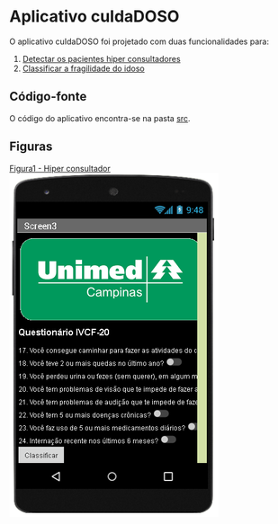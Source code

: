 # Aplicativo cuIdaDOSO
O aplicativo cuIdaDOSO foi projetado com duas funcionalidades para:
1. [Detectar os pacientes hiper consultadores](http://ai2.appinventor.mit.edu/b/3ajfr)
2. [Classificar a fragilidade do idoso](http://ai2.appinventor.mit.edu/b/182cd)

## Código-fonte
O código do aplicativo encontra-se na pasta [src](src/).

## Figuras
[Figura1 - Hiper consultador](images/hiperconsultador.png)
![Figura2 - Classifica Paciente](images/classificapaciente.png)
